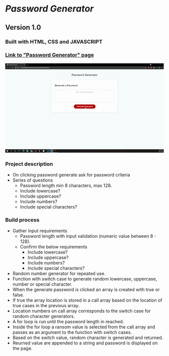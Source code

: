 # *Password Generator*
## Version 1.0
### Built with HTML, CSS and JAVASCRIPT
### [Link to "Password Generator" page](./index.html)
![Preview](./assets/img/preview.gif)

### Project description
* On clicking password generate ask for password criteria
* Series of questions
    * Password length min 8 characters, max 128.
    * Include lowercase?
    * Include uppercase?
    * Include numbers?
    * Include special characters?

### Build process
* Gather input requirements
    * Password length with input validation (numeric value between 8 - 128).
    * Confirm the below requirements
        * Include lowercase?
        * Include uppercase?
        * Include numbers?
        * Include special characters?   
* Random number generator for repeated use.
* Function with switch case to generate random lowercase, uppercase, number or special character.
* When the generate password is clicked an array is created with true or false.
* If true the array location is stored in a call array based on the location of true cases in the previous array.
* Location numbers on call array corresponds to the switch case for random character generators.
* A for loop is run until the password length in reached.
* Inside the for loop a ransom value is selected from the call array and passes as an argument to the function with switch cases.
* Based on the switch value, random character is generated and returned.
* Reurned value are appended to a string and password is displayed on the page.